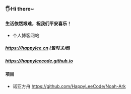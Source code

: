 ###  🖐️Hi there~
####  生活依然艰难，祝我们平安喜乐！
 - 个人博客网站  
#####  https://happylee.cn  (暂时关闭)
#####  https://happyleecode.github.io


####  项目
 - 诺亚方舟  https://github.com/HappyLeeCode/Noah-Ark



<!--
**HappyLeeCode/HappyLeeCode** is a ✨ _special_ ✨ repository because its `README.md` (this file) appears on your GitHub profile.

Here are some ideas to get you started:

- 🔭 I’m currently working on ...
- 🌱 I’m currently learning ...
- 👯 I’m looking to collaborate on ...
- 🤔 I’m looking for help with ...
- 💬 Ask me about ...
- 📫 How to reach me: ...
- 😄 Pronouns: ...
- ⚡ Fun fact: ...
-->
